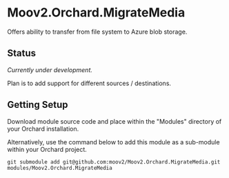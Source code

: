 # Moov2.Orchard.MigrateMedia

Offers ability to transfer from file system to Azure blob storage.

## Status

*Currently under development.*

Plan is to add support for different sources / destinations.

## Getting Setup

Download module source code and place within the "Modules" directory of your Orchard installation.

Alternatively, use the command below to add this module as a sub-module within your Orchard project.

    git submodule add git@github.com:moov2/Moov2.Orchard.MigrateMedia.git modules/Moov2.Orchard.MigrateMedia
